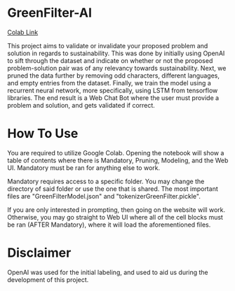 # GreenFilter-AI

[Colab Link](https://colab.research.google.com/drive/1E5pMBHdGAiegQE8tKSflfGxK4bkK2eCV?usp=sharing)

This project aims to validate or invalidate your proposed problem and solution in regards to sustainability. This was done by initially using OpenAI to sift through the dataset and indicate on whether or not the proposed problem-solution pair was of any relevancy towards sustainability. Next, we pruned the data further by removing odd characters, different languages, and empty entries from the dataset. Finally, we train the model using a recurrent neural network, more specifically, using LSTM from tensorflow libraries. The end result is a Web Chat Bot where the user must provide a problem and solution, and gets validated if correct.


# How To Use

You are required to utilize Google Colab. Opening the notebook will show a table of contents where there is Mandatory, Pruning, Modeling, and the Web UI. Mandatory must be ran for anything else to work.

Mandatory requires access to a specific folder. You may change the directory of said folder or use the one that is shared. The most important files are "GreenFilterModel.json" and "tokenizerGreenFilter.pickle".

If you are only interested in prompting, then going on the website will work. Otherwise, you may go straight to Web UI where all of the cell blocks must be ran (AFTER Mandatory), where it will load the aforementioned files.

# Disclaimer

OpenAI was used for the initial labeling, and used to aid us during the development of this project. 

